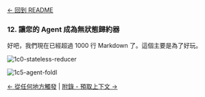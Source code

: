[← 回到 README](https://github.com/circleghost/12-factor-agents/blob/main/README.md)

### 12. 讓您的 Agent 成為無狀態歸約器

好吧，我們現在已經超過 1000 行 Markdown 了。這個主要是為了好玩。

![1c0-stateless-reducer](https://github.com/circleghost/12-factor-agents/blob/main/img/1c0-stateless-reducer.png)


![1c5-agent-foldl](https://github.com/circleghost/12-factor-agents/blob/main/img/1c5-agent-foldl.png)

[← 從任何地方觸發](https://github.com/circleghost/12-factor-agents/blob/main/content/factor-11-trigger-from-anywhere.md) | [附錄 - 預取上下文 →](https://github.com/circleghost/12-factor-agents/blob/main/content/appendix-13-pre-fetch.md)
